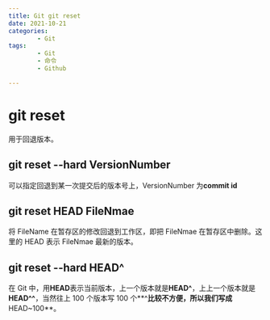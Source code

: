 ```yaml
---
title: Git git reset
date: 2021-10-21
categories:
        - Git
tags:
        - Git
        - 命令
        - Github

---
```


# git reset

用于回退版本。

## git reset --hard VersionNumber

可以指定回退到某一次提交后的版本号上，VersionNumber 为**commit id**

## git reset HEAD FileNmae

将 FileName 在暂存区的修改回退到工作区，即把 FileNmae 在暂存区中删除。这里的 HEAD 表示 FileNmae 最新的版本。

## git reset --hard HEAD^

在 Git 中，用**HEAD**表示当前版本，上一个版本就是**HEAD^**，上上一个版本就是**HEAD^^**，当然往上 100 个版本写 100 个**^**比较不方便，所以我们写成**HEAD~100**。
